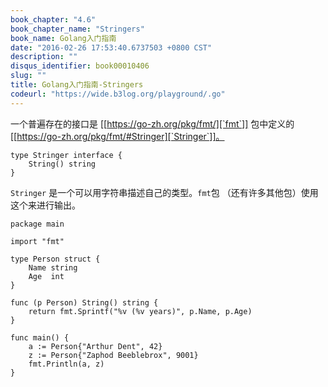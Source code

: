 ```yaml
---
book_chapter: "4.6"
book_chapter_name: "Stringers"
book_name: Golang入门指南
date: "2016-02-26 17:53:40.6737503 +0800 CST"
description: ""
disqus_identifier: book00010406
slug: ""
title: Golang入门指南-Stringers
codeurl: "https://wide.b3log.org/playground/.go"
---
```





一个普遍存在的接口是 [[https://go-zh.org/pkg/fmt/][`fmt`]] 包中定义的 [[https://go-zh.org/pkg/fmt/#Stringer][`Stringer`]]。

	type Stringer interface {
		String() string
	}

`Stringer` 是一个可以用字符串描述自己的类型。`fmt`包
（还有许多其他包）使用这个来进行输出。

```
package main

import "fmt"

type Person struct {
	Name string
	Age  int
}

func (p Person) String() string {
	return fmt.Sprintf("%v (%v years)", p.Name, p.Age)
}

func main() {
	a := Person{"Arthur Dent", 42}
	z := Person{"Zaphod Beeblebrox", 9001}
	fmt.Println(a, z)
}

```

